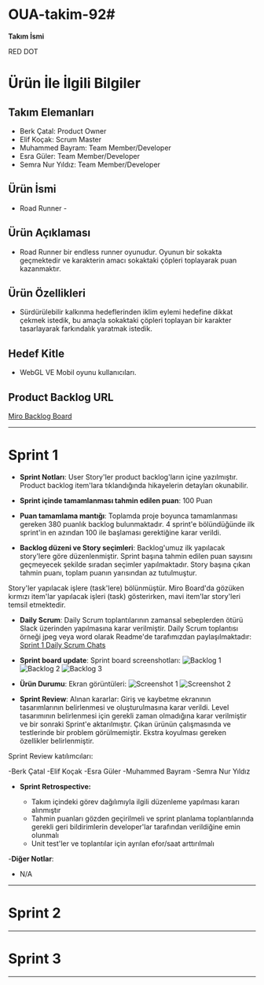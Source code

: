 # OUA-takim-92# 

**Takım İsmi**

RED DOT

# Ürün İle İlgili Bilgiler

## Takım Elemanları

- Berk Çatal: Product Owner
- Elif Koçak: Scrum Master
- Muhammed Bayram: Team Member/Developer
- Esra Güler: Team Member/Developer
- Semra Nur Yıldız: Team Member/Developer

## Ürün İsmi

- Road Runner -

## Ürün Açıklaması

- Road Runner bir endless runner oyunudur. Oyunun bir sokakta geçmektedir ve karakterin amacı sokaktaki çöpleri toplayarak puan kazanmaktır.   

## Ürün Özellikleri

- Sürdürülebilir kalkınma hedeflerinden iklim eylemi hedefine dikkat çekmek istedik, bu amaçla sokaktaki çöpleri toplayan bir karakter tasarlayarak farkındalık yaratmak istedik.

## Hedef Kitle

- WebGL VE Mobil oyunu kullanıcıları. 


## Product Backlog URL

[Miro Backlog Board](https://miro.com/app/board/uXjVO6IADgc=/?share_link_id=633196237869)

---

# Sprint 1

- **Sprint Notları**: User Story'ler product backlog'ların içine yazılmıştır. Product backlog item'lara tıklandığında hikayelerin detayları okunabilir.

- **Sprint içinde tamamlanması tahmin edilen puan**: 100 Puan

- **Puan tamamlama mantığı**: Toplamda proje boyunca tamamlanması gereken 380 puanlık backlog bulunmaktadır. 4 sprint'e bölündüğünde ilk sprint'in en azından 100 ile başlaması gerektiğine karar verildi.

- **Backlog düzeni ve Story seçimleri**: Backlog'umuz ilk yapılacak story'lere göre düzenlenmiştir. Sprint başına tahmin edilen puan sayısını geçmeyecek şekilde sıradan seçimler yapılmaktadır. Story başına çıkan tahmin puanı, toplam puanın yarısından az tutulmuştur. 

Story'ler yapılacak işlere (task'lere) bölünmüştür. Miro Board'da gözüken kırmızı item'lar yapılacak işleri (task) gösterirken, mavi item'lar story'leri temsil etmektedir.

- **Daily Scrum**: Daily Scrum toplantılarının zamansal sebeplerden ötürü Slack üzerinden yapılmasına karar verilmiştir. Daily Scrum toplantısı örneği jpeg veya word olarak Readme'de tarafımızdan paylaşılmaktadır: [Sprint 1 Daily Scrum Chats](https://github.com/Oua-Team-92/OUA-takim-92/files/8647543/DailyScrumMeetingNotesSprint1-Son.docx)

- **Sprint board update**: Sprint board screenshotları: 
![Backlog 1](https://user-images.githubusercontent.com/14163747/167310075-33173661-79fb-4293-a058-ddbcf3aed86d.png)
![Backlog 2](https://user-images.githubusercontent.com/14163747/167310154-f1386915-4426-4d5f-86a1-7e4b510682f4.png)
![Backlog 3](https://user-images.githubusercontent.com/14163747/167310178-22612d24-b6ee-4bdf-87b1-3c809ae5548a.png)

- **Ürün Durumu**: Ekran görüntüleri:
  ![Screenshot 1](https://user-images.githubusercontent.com/14163747/167310204-dbb00a97-1e86-4dd8-9200-8aa84160178f.png)
  ![Screenshot 2](https://user-images.githubusercontent.com/14163747/167310208-357294aa-58a2-4eb2-b14a-a05a6c50f1c5.png)

- **Sprint Review**: 
Alınan kararlar: Giriş ve kaybetme ekranının tasarımlarının belirlenmesi ve oluşturulmasına karar verildi. Level tasarımının belirlenmesi için gerekli zaman olmadığına karar verilmiştir ve bir sonraki Sprint'e aktarılmıştır. Çıkan ürünün çalışmasında ve testlerinde bir problem görülmemiştir. Ekstra koyulması gereken özellikler belirlenmiştir. 

Sprint Review katılımcıları: 

-Berk Çatal 
-Elif Koçak
-Esra Güler
-Muhammed Bayram
-Semra Nur Yıldız

- **Sprint Retrospective:**

  - Takım içindeki görev dağılımıyla ilgili düzenleme yapılması kararı alınmıştır
  - Tahmin puanları gözden geçirilmeli ve sprint planlama toplantılarında gerekli geri bildirimlerin developer'lar tarafından verildiğine emin olunmalı
  - Unit test'ler ve toplantılar için ayrılan efor/saat arttırılmalı 
  

-**Diğer Notlar**:
- N/A

---

# Sprint 2


---

# Sprint 3

---
